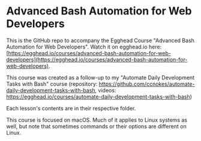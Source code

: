 # Advanced Bash Automation for Web Developers


This is the GitHub repo to accompany the Egghead Course "Advanced Bash Automation for Web Developers". Watch it on egghead.io here: [https://egghead.io/courses/advanced-bash-automation-for-web-developers](https://egghead.io/courses/advanced-bash-automation-for-web-developers).

This course was created as a follow-up to my "Automate Daily Development Tasks with Bash" course (repository: https://github.com/ccnokes/automate-daily-development-tasks-with-bash, videos: https://egghead.io/courses/automate-daily-development-tasks-with-bash)

Each lesson's contents are in their respective folder.

This course is focused on macOS. Much of it applies to Linux systems as well, but note that sometimes commands or their options are different on Linux. 
